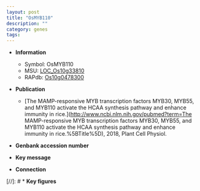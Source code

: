 ```yaml
---
layout: post
title: "OsMYB110"
description: ""
category: genes
tags: 
---
```


* **Information**  
    + Symbol: OsMYB110  
    + MSU: [LOC_Os10g33810](http://rice.uga.edu/cgi-bin/ORF_infopage.cgi?orf=LOC_Os10g33810)  
    + RAPdb: [Os10g0478300](http://rapdb.dna.affrc.go.jp/viewer/gbrowse_details/irgsp1?name=Os10g0478300)  

* **Publication**  
    + [The MAMP-responsive MYB transcription factors MYB30, MYB55, and MYB110 activate the HCAA synthesis pathway and enhance immunity in rice.](http://www.ncbi.nlm.nih.gov/pubmed?term=The MAMP-responsive MYB transcription factors MYB30, MYB55, and MYB110 activate the HCAA synthesis pathway and enhance immunity in rice.%5BTitle%5D), 2018, Plant Cell Physiol.

* **Genbank accession number**  

* **Key message**  

* **Connection**  

[//]: # * **Key figures**  


